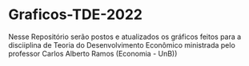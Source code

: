 # Graficos-TDE-2022
Nesse Repositório serão postos e atualizados os gráficos feitos para a disciiplina de Teoria do Desenvolvimento Econômico ministrada pelo professor Carlos Alberto Ramos (Economia - UnB)) 

